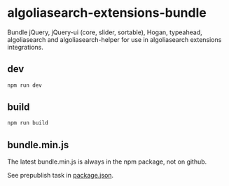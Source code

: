 # algoliasearch-extensions-bundle

Bundle jQuery, jQuery-ui (core, slider, sortable), Hogan, typeahead,
algoliasearch and algoliasearch-helper for use in algoliasearch extensions integrations.

## dev

```sh
npm run dev
```

## build

```sh
npm run build
```

## bundle.min.js

The latest bundle.min.js is always in the npm package, not on github.

See prepublish task in [package.json](package.json).
